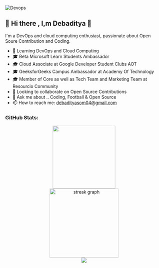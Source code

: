 ![Devops](https://github.com/Debaditya-Som/Debaditya-Som/assets/121785700/30219086-4351-4614-adca-7bb78ed19ed2)
## 👋 Hi there , I,m Debaditya 👋

 I'm a DevOps and cloud computing enthusiast, passionate about Open Soure Contribution and Coding.


- 🌱 Learning DevOps and Cloud Computing
- 🎓 Beta Microsoft Learn Students Ambassador
- 🎓 Cloud Associate at Google Developer Student Clubs AOT 
- 🎓 GeeksforGeeks Campus Ambassador at Academy Of Technology 
- 🎓 Member of Core as well as Tech Team and Marketing Team at Resourcio Community
- 👯 Looking to collaborate on Open Source Contributions
- 💬 Ask me about .. Coding, Football & Open Source  
- 📫 How to reach me: debadityasom04@gmail.com
 
 ### GitHub Stats:
 
<div align="center"> 
 
<img height=200  src="https://github-readme-stats.vercel.app/api?username=debaditya-som&show_icons=true&rank_icon=github&theme=highcontrast&card_width=320" />
</div>
<div align="center">
  <img src="https://streak-stats.demolab.com?user=debaditya-som&locale=en&mode=daily&theme=highcontrast&hide_border=false&border_radius=5&order=3" height="220" alt="streak graph"  />

<div>
 <img src="https://github-profile-trophy.vercel.app/?username=debaditya-som&theme=dark_lover&column=3&margin-w=20&margin-h=15">
</div>
</div>
